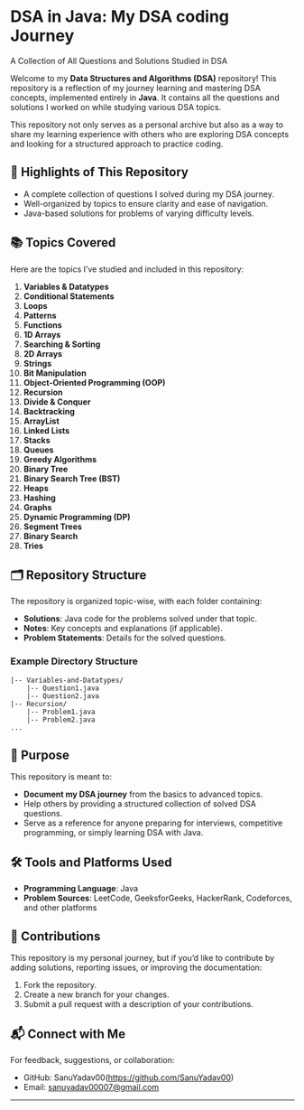 # **DSA in Java: My DSA coding Journey**  
A Collection of All Questions and Solutions Studied in DSA  

Welcome to my **Data Structures and Algorithms (DSA)** repository! This repository is a reflection of my journey learning and mastering DSA concepts, implemented entirely in **Java**. It contains all the questions and solutions I worked on while studying various DSA topics.  

This repository not only serves as a personal archive but also as a way to share my learning experience with others who are exploring DSA concepts and looking for a structured approach to practice coding.  

## 🌟 Highlights of This Repository  

- A complete collection of questions I solved during my DSA journey.  
- Well-organized by topics to ensure clarity and ease of navigation.  
- Java-based solutions for problems of varying difficulty levels.  

## 📚 Topics Covered  

Here are the topics I’ve studied and included in this repository:  

1. **Variables & Datatypes**  
2. **Conditional Statements**  
3. **Loops**  
4. **Patterns**  
5. **Functions**  
6. **1D Arrays**  
7. **Searching & Sorting**  
8. **2D Arrays**  
9. **Strings**  
10. **Bit Manipulation**  
11. **Object-Oriented Programming (OOP)**  
12. **Recursion**  
13. **Divide & Conquer**  
14. **Backtracking**  
15. **ArrayList**  
16. **Linked Lists**  
17. **Stacks**  
18. **Queues**  
19. **Greedy Algorithms**  
20. **Binary Tree**  
21. **Binary Search Tree (BST)**  
22. **Heaps**  
23. **Hashing**  
24. **Graphs**  
25. **Dynamic Programming (DP)**  
26. **Segment Trees**  
27. **Binary Search**  
28. **Tries**  

## 🗂️ Repository Structure  

The repository is organized topic-wise, with each folder containing:  
- **Solutions**: Java code for the problems solved under that topic.  
- **Notes**: Key concepts and explanations (if applicable).  
- **Problem Statements**: Details for the solved questions.  

### Example Directory Structure  
```
|-- Variables-and-Datatypes/  
    |-- Question1.java  
    |-- Question2.java  
|-- Recursion/  
    |-- Problem1.java  
    |-- Problem2.java  
...  
```

## 🎯 Purpose  

This repository is meant to:  
- **Document my DSA journey** from the basics to advanced topics.  
- Help others by providing a structured collection of solved DSA questions.  
- Serve as a reference for anyone preparing for interviews, competitive programming, or simply learning DSA with Java.  


## 🛠️ Tools and Platforms Used  

- **Programming Language**: Java  
- **Problem Sources**: LeetCode, GeeksforGeeks, HackerRank, Codeforces, and other platforms  

## 🤝 Contributions  

This repository is my personal journey, but if you’d like to contribute by adding solutions, reporting issues, or improving the documentation:  
1. Fork the repository.  
2. Create a new branch for your changes.  
3. Submit a pull request with a description of your contributions.  

## 📬 Connect with Me  

For feedback, suggestions, or collaboration:  
- GitHub: SanuYadav00(https://github.com/SanuYadav00)  
- Email: sanuyadav00007@gmail.com  

---  

